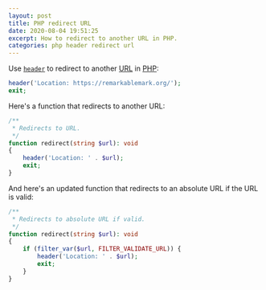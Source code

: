 ```yaml
---
layout: post
title: PHP redirect URL
date: 2020-08-04 19:51:25
excerpt: How to redirect to another URL in PHP.
categories: php header redirect url
---
```


Use [`header`](https://www.php.net/manual/en/function.header.php) to redirect to another [URL](https://en.wikipedia.org/wiki/URL) in [PHP](https://www.php.net/):

```php
header('Location: https://remarkablemark.org/');
exit;
```

Here's a function that redirects to another URL:

```php
/**
 * Redirects to URL.
 */
function redirect(string $url): void
{
    header('Location: ' . $url);
    exit;
}
```

And here's an updated function that redirects to an absolute URL if the URL is valid:

```php
/**
 * Redirects to absolute URL if valid.
 */
function redirect(string $url): void
{
    if (filter_var($url, FILTER_VALIDATE_URL)) {
        header('Location: ' . $url);
        exit;
    }
}
```
